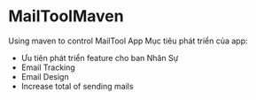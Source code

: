 # MailToolMaven
Using maven to control MailTool App
Mục tiêu phát triển của app:
+ Ưu tiên phát triển feature cho ban Nhân Sự
+ Email Tracking
+ Email Design
+ Increase total of sending mails
